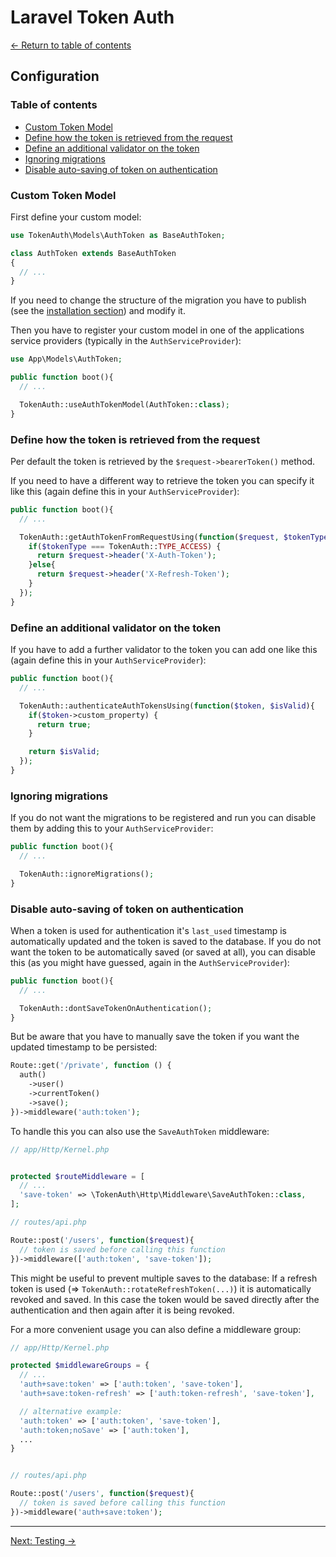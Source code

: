# Laravel Token Auth

[&larr; Return to table of contents](./README.md)

## Configuration

### Table of contents

- [Custom Token Model](#custom-token-model)
- [Define how the token is retrieved from the request](#define-how-the-token-is-retrieved-from-the-request)
- [Define an additional validator on the token](#define-an-additional-validator-on-the-token)
- [Ignoring migrations](#ignoring-migrations)
- [Disable auto-saving of token on authentication](#disable-auto-saving-of-token-on-authentication)

### Custom Token Model

First define your custom model:

```php
use TokenAuth\Models\AuthToken as BaseAuthToken;

class AuthToken extends BaseAuthToken
{
  // ...
}
```

If you need to change the structure of the migration you have to publish (see the [installation section](#installation)) and modify it.

Then you have to register your custom model in one of the applications service providers (typically in the `AuthServiceProvider`):

```php
use App\Models\AuthToken;

public function boot(){
  // ...

  TokenAuth::useAuthTokenModel(AuthToken::class);
}
```

### Define how the token is retrieved from the request

Per default the token is retrieved by the `$request->bearerToken()` method.

If you need to have a different way to retrieve the token you can specify it like this (again define this in your `AuthServiceProvider`):

```php
public function boot(){
  // ...

  TokenAuth::getAuthTokenFromRequestUsing(function($request, $tokenType){
    if($tokenType === TokenAuth::TYPE_ACCESS) {
      return $request->header('X-Auth-Token');
    }else{
      return $request->header('X-Refresh-Token');
    }
  });
}
```

### Define an additional validator on the token

If you have to add a further validator to the token you can add one like this (again define this in your `AuthServiceProvider`):

```php
public function boot(){
  // ...

  TokenAuth::authenticateAuthTokensUsing(function($token, $isValid){
    if($token->custom_property) {
      return true;
    }

    return $isValid;
  });
}
```

### Ignoring migrations

If you do not want the migrations to be registered and run you can disable them by adding this to your `AuthServiceProvider`:

```php
public function boot(){
  // ...

  TokenAuth::ignoreMigrations();
}
```

### Disable auto-saving of token on authentication

When a token is used for authentication it's `last_used` timestamp is automatically updated and the token is saved to the database. If you do not want the token to be automatically saved (or saved at all), you can disable this (as you might have guessed, again in the `AuthServiceProvider`):

```php
public function boot(){
  // ...

  TokenAuth::dontSaveTokenOnAuthentication();
}
```

But be aware that you have to manually save the token if you want the updated timestamp to be persisted:

```php
Route::get('/private', function () {
  auth()
    ->user()
    ->currentToken()
    ->save();
})->middleware('auth:token');
```

To handle this you can also use the `SaveAuthToken` middleware:

```php
// app/Http/Kernel.php


protected $routeMiddleware = [
  // ...
  'save-token' => \TokenAuth\Http\Middleware\SaveAuthToken::class,
];

// routes/api.php

Route::post('/users', function($request){
  // token is saved before calling this function
})->middleware(['auth:token', 'save-token']);
```

This might be useful to prevent multiple saves to the database: If a refresh token is used (&rArr; `TokenAuth::rotateRefreshToken(...)`) it is automatically revoked and saved. In this case the token would be saved directly after the authentication and then again after it is being revoked.

For a more convenient usage you can also define a middleware group:

```php
// app/Http/Kernel.php

protected $middlewareGroups = {
  // ...
  'auth+save:token' => ['auth:token', 'save-token'],
  'auth+save:token-refresh' => ['auth:token-refresh', 'save-token'],

  // alternative example:
  'auth:token' => ['auth:token', 'save-token'],
  'auth:token;noSave' => ['auth:token'],
  ...
}


// routes/api.php

Route::post('/users', function($request){
  // token is saved before calling this function
})->middleware('auth+save:token');
```

---

[Next: Testing &rarr;](./testing.md)
